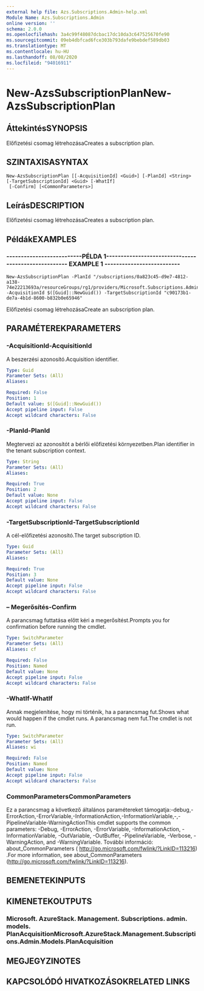 ```yaml
---
external help file: Azs.Subscriptions.Admin-help.xml
Module Name: Azs.Subscriptions.Admin
online version: ''
schema: 2.0.0
ms.openlocfilehash: 3a4c99f48087dcbac17dc10da3c647525670fe90
ms.sourcegitcommit: 09eb4dbfcad6fce303b793dafe9bebdef589db03
ms.translationtype: MT
ms.contentlocale: hu-HU
ms.lasthandoff: 08/08/2020
ms.locfileid: "94016911"
---
```

# <span data-ttu-id="bcb8b-101">New-AzsSubscriptionPlan</span><span class="sxs-lookup"><span data-stu-id="bcb8b-101">New-AzsSubscriptionPlan</span></span>

## <span data-ttu-id="bcb8b-102">Áttekintés</span><span class="sxs-lookup"><span data-stu-id="bcb8b-102">SYNOPSIS</span></span>
<span data-ttu-id="bcb8b-103">Előfizetési csomag létrehozása</span><span class="sxs-lookup"><span data-stu-id="bcb8b-103">Creates a subscription plan.</span></span>

## <span data-ttu-id="bcb8b-104">SZINTAXISA</span><span class="sxs-lookup"><span data-stu-id="bcb8b-104">SYNTAX</span></span>

```
New-AzsSubscriptionPlan [[-AcquisitionId] <Guid>] [-PlanId] <String> [-TargetSubscriptionId] <Guid> [-WhatIf]
 [-Confirm] [<CommonParameters>]
```

## <span data-ttu-id="bcb8b-105">Leírás</span><span class="sxs-lookup"><span data-stu-id="bcb8b-105">DESCRIPTION</span></span>
<span data-ttu-id="bcb8b-106">Előfizetési csomag létrehozása</span><span class="sxs-lookup"><span data-stu-id="bcb8b-106">Creates a subscription plan.</span></span>

## <span data-ttu-id="bcb8b-107">Példák</span><span class="sxs-lookup"><span data-stu-id="bcb8b-107">EXAMPLES</span></span>

### <span data-ttu-id="bcb8b-108">--------------------------PÉLDA 1--------------------------</span><span class="sxs-lookup"><span data-stu-id="bcb8b-108">-------------------------- EXAMPLE 1 --------------------------</span></span>
```
New-AzsSubscriptionPlan -PlanId "/subscriptions/0a823c45-d9e7-4812-a138-74e22213693a/resourceGroups/rg1/providers/Microsoft.Subscriptions.Admin/plans/plan1" -AcquisitionId $([Guid]::NewGuid()) -TargetSubscriptionId "c90173b1-de7a-4b1d-8600-b832b0e65946"
```

<span data-ttu-id="bcb8b-109">Előfizetési csomag létrehozása</span><span class="sxs-lookup"><span data-stu-id="bcb8b-109">Create an subscription plan.</span></span>

## <span data-ttu-id="bcb8b-110">PARAMÉTEREK</span><span class="sxs-lookup"><span data-stu-id="bcb8b-110">PARAMETERS</span></span>

### <span data-ttu-id="bcb8b-111">-AcquisitionId</span><span class="sxs-lookup"><span data-stu-id="bcb8b-111">-AcquisitionId</span></span>
<span data-ttu-id="bcb8b-112">A beszerzési azonosító.</span><span class="sxs-lookup"><span data-stu-id="bcb8b-112">Acquisition identifier.</span></span>

```yaml
Type: Guid
Parameter Sets: (All)
Aliases: 

Required: False
Position: 1
Default value: $([Guid]::NewGuid())
Accept pipeline input: False
Accept wildcard characters: False
```

### <span data-ttu-id="bcb8b-113">-PlanId</span><span class="sxs-lookup"><span data-stu-id="bcb8b-113">-PlanId</span></span>
<span data-ttu-id="bcb8b-114">Megtervezi az azonosítót a bérlői előfizetési környezetben.</span><span class="sxs-lookup"><span data-stu-id="bcb8b-114">Plan identifier in the tenant subscription context.</span></span>

```yaml
Type: String
Parameter Sets: (All)
Aliases: 

Required: True
Position: 2
Default value: None
Accept pipeline input: False
Accept wildcard characters: False
```

### <span data-ttu-id="bcb8b-115">-TargetSubscriptionId</span><span class="sxs-lookup"><span data-stu-id="bcb8b-115">-TargetSubscriptionId</span></span>
<span data-ttu-id="bcb8b-116">A cél-előfizetési azonosító.</span><span class="sxs-lookup"><span data-stu-id="bcb8b-116">The target subscription ID.</span></span>

```yaml
Type: Guid
Parameter Sets: (All)
Aliases: 

Required: True
Position: 3
Default value: None
Accept pipeline input: False
Accept wildcard characters: False
```

### <span data-ttu-id="bcb8b-117">– Megerősítés</span><span class="sxs-lookup"><span data-stu-id="bcb8b-117">-Confirm</span></span>
<span data-ttu-id="bcb8b-118">A parancsmag futtatása előtt kéri a megerősítést.</span><span class="sxs-lookup"><span data-stu-id="bcb8b-118">Prompts you for confirmation before running the cmdlet.</span></span>

```yaml
Type: SwitchParameter
Parameter Sets: (All)
Aliases: cf

Required: False
Position: Named
Default value: None
Accept pipeline input: False
Accept wildcard characters: False
```

### <span data-ttu-id="bcb8b-119">-WhatIf</span><span class="sxs-lookup"><span data-stu-id="bcb8b-119">-WhatIf</span></span>
<span data-ttu-id="bcb8b-120">Annak megjelenítése, hogy mi történik, ha a parancsmag fut.</span><span class="sxs-lookup"><span data-stu-id="bcb8b-120">Shows what would happen if the cmdlet runs.</span></span>
<span data-ttu-id="bcb8b-121">A parancsmag nem fut.</span><span class="sxs-lookup"><span data-stu-id="bcb8b-121">The cmdlet is not run.</span></span>

```yaml
Type: SwitchParameter
Parameter Sets: (All)
Aliases: wi

Required: False
Position: Named
Default value: None
Accept pipeline input: False
Accept wildcard characters: False
```

### <span data-ttu-id="bcb8b-122">CommonParameters</span><span class="sxs-lookup"><span data-stu-id="bcb8b-122">CommonParameters</span></span>
<span data-ttu-id="bcb8b-123">Ez a parancsmag a következő általános paramétereket támogatja:-debug,-ErrorAction,-ErrorVariable,-InformationAction,-InformationVariable,-,-PipelineVariable-WarningAction</span><span class="sxs-lookup"><span data-stu-id="bcb8b-123">This cmdlet supports the common parameters: -Debug, -ErrorAction, -ErrorVariable, -InformationAction, -InformationVariable, -OutVariable, -OutBuffer, -PipelineVariable, -Verbose, -WarningAction, and -WarningVariable.</span></span> <span data-ttu-id="bcb8b-124">További információ: about_CommonParameters ( http://go.microsoft.com/fwlink/?LinkID=113216) .</span><span class="sxs-lookup"><span data-stu-id="bcb8b-124">For more information, see about_CommonParameters (http://go.microsoft.com/fwlink/?LinkID=113216).</span></span>

## <span data-ttu-id="bcb8b-125">BEMENETEK</span><span class="sxs-lookup"><span data-stu-id="bcb8b-125">INPUTS</span></span>

## <span data-ttu-id="bcb8b-126">KIMENETEK</span><span class="sxs-lookup"><span data-stu-id="bcb8b-126">OUTPUTS</span></span>

### <span data-ttu-id="bcb8b-127">Microsoft. AzureStack. Management. Subscriptions. admin. models. PlanAcquisition</span><span class="sxs-lookup"><span data-stu-id="bcb8b-127">Microsoft.AzureStack.Management.Subscriptions.Admin.Models.PlanAcquisition</span></span>

## <span data-ttu-id="bcb8b-128">MEGJEGYZI</span><span class="sxs-lookup"><span data-stu-id="bcb8b-128">NOTES</span></span>

## <span data-ttu-id="bcb8b-129">KAPCSOLÓDÓ HIVATKOZÁSOK</span><span class="sxs-lookup"><span data-stu-id="bcb8b-129">RELATED LINKS</span></span>

